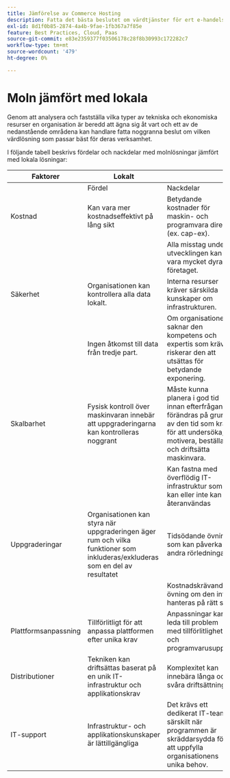 ```yaml
---
title: Jämförelse av Commerce Hosting
description: Fatta det bästa beslutet om värdtjänster för ert e-handelsprojekt genom att läsa den här jämförelsetabellen.
exl-id: 8d1f0b85-2874-4a4b-9fae-1fb367a7f85e
feature: Best Practices, Cloud, Paas
source-git-commit: e83e2359377f03506178c28f8b30993c172282c7
workflow-type: tm+mt
source-wordcount: '479'
ht-degree: 0%

---
```


# Moln jämfört med lokala

Genom att analysera och fastställa vilka typer av tekniska och ekonomiska resurser en organisation är beredd att ägna sig åt vart och ett av de nedanstående områdena kan handlare fatta noggranna beslut om vilken värdlösning som passar bäst för deras verksamhet.

I följande tabell beskrivs fördelar och nackdelar med molnlösningar jämfört med lokala lösningar:

<table>
    <thead>
        <tr>
            <th>Faktorer</th>
            <th>Lokalt</th>
            <th></th>
            <th>Cloud</th>
            <th></th>
        </tr>
    </thead>
    <tbody>
        <tr>
            <td></td>
            <td>Fördel</td>
            <td>Nackdelar</td>
            <td>Fördel</td>
            <td>Nackdelar</td>
        </tr>
        <tr>
            <td>Kostnad</td>
            <td>Kan vara mer kostnadseffektivt på lång sikt</td>
            <td>Betydande kostnader för maskin- och programvara direkt (ex. cap-ex).</td>
            <td>Förutsägbara prenumerationspriser.</td>
            <td>Långsiktig kostnadsprognos krävs.</td>
        </tr>
        <tr>
            <td></td>
            <td></td>
            <td>Alla misstag under utvecklingen kan vara mycket dyra för företaget.</td>
            <td>Kostnaderna kan budgeteras direkt och inga direkta maskinvaru-/programvaruinvesteringar krävs.</td>
            <td>Licenskostnaderna kan minska maskinvarubesparingarna</td>
        </tr>
        <tr>
            <td>Säkerhet</td>
            <td>Organisationen kan kontrollera alla data lokalt.</td>
            <td>Interna resurser kräver särskilda kunskaper om infrastrukturen.</td>
            <td>Avancerad datasäkerhet är tillgänglig och lätt att hantera för organisationer.</td>
            <td>Aktivt riktat av hackare</td>
        </tr>
        <tr>
            <td></td>
            <td>Ingen åtkomst till data från tredje part.</td>
            <td>Om organisationen saknar den kompetens och expertis som krävs riskerar den att utsättas för betydande exponering.</td>
            <td></td>
            <td>Data kan nås av tredje part.</td>
        </tr>
        <tr>
            <td>Skalbarhet</td>
            <td>Fysisk kontroll över maskinvaran innebär att uppgraderingarna kan kontrolleras noggrant</td>
            <td>Måste kunna planera i god tid innan efterfrågan förändras på grund av den tid som krävs för att undersöka, motivera, beställa och driftsätta maskinvara.</td>
            <td>Molnresurser kan snabbt justeras för att passa specifika behov</td>
            <td>Kostnaderna ökar när molninfrastrukturen hanteras felaktigt och inte spåras korrekt</td>
        </tr>
        <tr>
            <td></td>
            <td></td>
            <td>Kan fastna med överflödig IT-infrastruktur som kan eller inte kan återanvändas</td>
            <td></td>
            <td></td>
        </tr>
        <tr>
            <td>Uppgraderingar</td>
            <td>Organisationen kan styra när uppgraderingen äger rum och vilka funktioner som inkluderas/exkluderas som en del av resultatet</td>
            <td>Tidsödande övning som kan påverka andra rörledningar</td>
            <td>Snabba och kostnadseffektiva övningar med låg effekt på andra arbetsflöden</td>
            <td>SaaS-leverantören hanterar uppgraderingen, och organisationen är inte alltid medveten om hur webbplatsen kommer att se ut när den är klar eller påverkas</td>
        </tr>
        <tr>
            <td></td>
            <td></td>
            <td>Kostnadskrävande övning om den inte hanteras på rätt sätt</td>
            <td></td>
            <td></td>
        </tr>
        <tr>
            <td>Plattformsanpassning</td>
            <td>Tillförlitligt för att anpassa plattformen efter unika krav</td>
            <td>Anpassningar kan leda till problem med tillförlitlighet och programvarusupport</td>
            <td>SaaS-plattformarna är relativt stabila. Uppdateringarna är iterativa och enkla att hantera</td>
            <td>SaaS minimerar möjligheten att ändra plattformen</td>
        </tr>
        <tr>
            <td>Distributioner</td>
            <td>Tekniken kan driftsättas baserat på en unik IT-infrastruktur och applikationskrav</td>
            <td>Komplexitet kan innebära långa och svåra driftsättningar</td>
            <td>SaaS är tillförlitlig och enkel att driftsätta</td>
            <td>SaaS implementeras vanligtvis med en lägsta gemensamma nämnare, vilket ibland kan leda till begränsad funktionalitet</td>
        </tr>
        <tr>
            <td>IT-support</td>
            <td>Infrastruktur- och applikationskunskaper är lättillgängliga</td>
            <td>Det krävs ett dedikerat IT-team, särskilt när programmen är skräddarsydda för att uppfylla organisationens unika behov.</td>
            <td>Den försiktighet som är inbyggd i molndriftsättningar innebär att IT-support kan hantera mer med mindre tid och arbete.</td>
            <td>Inlärningskurvan för molnet är stor och personalen med lämplig utbildning är dyr</td>
        </tr>
    </tbody>
</table>
